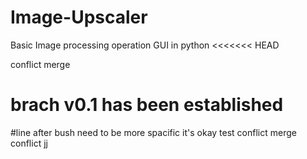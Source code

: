 # Image-Upscaler

Basic Image processing operation GUI in python
<<<<<<< HEAD

conflict merge

# brach v0.1 has been established

#line after bush
need to be more spacific
it's okay
test conflict
merge conflict
jj
